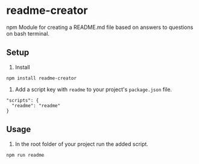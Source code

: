 # readme-creator
npm Module for creating a README.md file based on answers to questions on bash terminal.

## Setup
1. Install 
```
npm install readme-creator
```

1. Add a script key with `readme` to your project's `package.json` file. 
```
"scripts": {
  "readme": "readme"
}
```

## Usage
1. In the root folder of your project run the added script. 
```
npm run readme
```    
